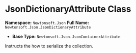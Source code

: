 # JsonDictionaryAttribute Class

**Namespace:** `Newtonsoft.Json`
**Full Name:** `Newtonsoft.Json.JsonDictionaryAttribute`
- **Base Type:** `Newtonsoft.Json.JsonContainerAttribute`

Instructs the  how to serialize the collection.